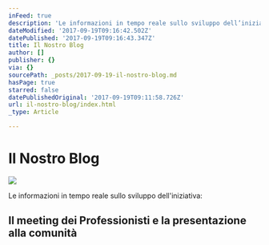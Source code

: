 ```yaml
---
inFeed: true
description: 'Le informazioni in tempo reale sullo sviluppo dell’iniziativa:'
dateModified: '2017-09-19T09:16:42.502Z'
datePublished: '2017-09-19T09:16:43.347Z'
title: Il Nostro Blog
author: []
publisher: {}
via: {}
sourcePath: _posts/2017-09-19-il-nostro-blog.md
hasPage: true
starred: false
datePublishedOriginal: '2017-09-19T09:11:58.726Z'
url: il-nostro-blog/index.html
_type: Article

---
```

# Il Nostro Blog
![](https://the-grid-user-content.s3-us-west-2.amazonaws.com/ec211a49-7274-4944-8766-011c7768b8de.gif)

Le informazioni in tempo reale sullo sviluppo dell'iniziativa:

## Il meeting dei Professionisti e la presentazione alla comunità